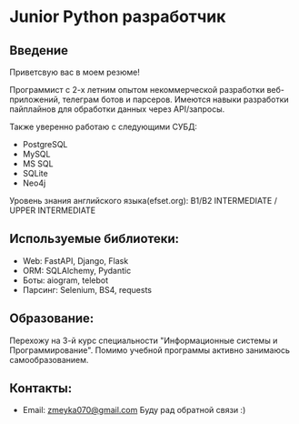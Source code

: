 # Junior Python разработчик

## Введение

Приветсвую вас в моем резюме! 

Программист с 2-х летним опытом некоммерческой разработки веб-приложений, телеграм ботов и парсеров. 
Имеются навыки разработки пайплайнов для обработки данных через API/запросы.

Также уверенно работаю с следующими СУБД: 
- PostgreSQL
- MySQL
- MS SQL
- SQLite
- Neo4j
  
Уровень знания английского языка(efset.org): B1/B2 INTERMEDIATE / UPPER INTERMEDIATE

## Используемые библиотеки:
- Web: FastAPI, Django, Flask
- ORM: SQLAlchemy, Pydantic
- Боты: aiogram, telebot
- Парсинг: Selenium, BS4, requests

## Образование: 

Перехожу на 3-й курс специальности "Информационные системы и Программирование". 
Помимо учебной программы активно занимаюсь самообразованием.

## Контакты: 
- Email: zmeyka070@gmail.com
Буду рад обратной связи :)
